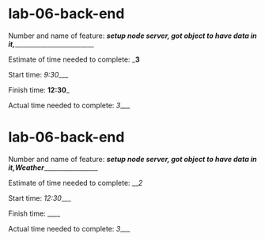 # lab-06-back-end
Number and name of feature: ___setup node server, got object to have data in it,____________________________

Estimate of time needed to complete: ___3__

Start time: _9:30____

Finish time: __12:30___

Actual time needed to complete: _3____
# lab-06-back-end
Number and name of feature: ___setup node server, got object to have data in it,____Weather________________________

Estimate of time needed to complete: ___2_

Start time: _12:30____

Finish time: ____

Actual time needed to complete: _3____